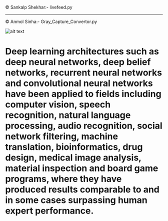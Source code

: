 
 © Sankalp Shekhar:-
 livefeed.py
 _____________________________________________________________________________________________
  © Anmol Sinha:-
  Gray_Capture_Convertor.py

![alt text](https://i.stack.imgur.com/f2RiP.gif)
# Deep learning architectures such as deep neural networks, deep belief networks, recurrent neural networks and convolutional neural networks have been applied to fields including computer vision, speech recognition, natural language processing, audio recognition, social network filtering, machine translation, bioinformatics, drug design, medical image analysis, material inspection and board game programs, where they have produced results comparable to and in some cases surpassing human expert performance.

